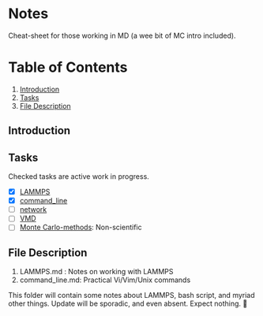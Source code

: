 # Notes
Cheat-sheet for those working in MD (a wee bit of MC intro included).

# Table of Contents
1. [Introduction](#intro)
2. [Tasks](#tasks)
3. [File Description](#describe)

## Introduction


## Tasks
Checked tasks are active work in progress.
- [x] [LAMMPS](https://github.com/thatgeeman/notes/blob/master/LAMMPS.md)
- [x] [command_line](https://github.com/thatgeeman/notes/blob/master/command_line.md) 
- [ ] [network](https://github.com/thatgeeman/notes/blob/master/network.md)
- [ ] [VMD](https://github.com/thatgeeman/notes/blob/master/VMD.md)
- [ ] [Monte Carlo-methods](https://github.com/thatgeeman/notes/blob/master/monte-carlo.md): Non-scientific

## File Description
1. LAMMPS.md : Notes on working with LAMMPS
2. command_line.md: Practical Vi/Vim/Unix commands

This folder will contain some notes about LAMMPS, bash script, and myriad other 
things. Update will be sporadic, and even absent. Expect nothing. :speak_no_evil:
